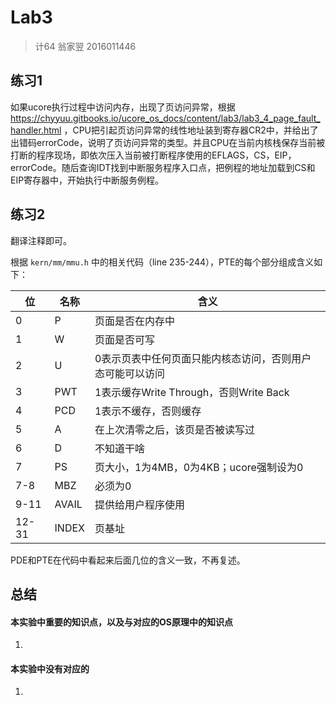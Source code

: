 # Lab3

> 计64 翁家翌 2016011446 

## 练习1



如果ucore执行过程中访问内存，出现了页访问异常，根据 https://chyyuu.gitbooks.io/ucore_os_docs/content/lab3/lab3_4_page_fault_handler.html ，CPU把引起页访问异常的线性地址装到寄存器CR2中，并给出了出错码errorCode，说明了页访问异常的类型。并且CPU在当前内核栈保存当前被打断的程序现场，即依次压入当前被打断程序使用的EFLAGS，CS，EIP，errorCode。随后查询IDT找到中断服务程序入口点，把例程的地址加载到CS和EIP寄存器中，开始执行中断服务例程。

## 练习2

翻译注释即可。

根据 `kern/mm/mmu.h` 中的相关代码（line 235-244），PTE的每个部分组成含义如下：

| 位    | 名称  | 含义                                                      |
| ----- | ----- | --------------------------------------------------------- |
| 0     | P     | 页面是否在内存中                                          |
| 1     | W     | 页面是否可写                                              |
| 2     | U     | 0表示页表中任何页面只能内核态访问，否则用户态可能可以访问 |
| 3     | PWT   | 1表示缓存Write Through，否则Write Back                    |
| 4     | PCD   | 1表示不缓存，否则缓存                                     |
| 5     | A     | 在上次清零之后，该页是否被读写过                          |
| 6     | D     | 不知道干啥                                                |
| 7     | PS    | 页大小，1为4MB，0为4KB；ucore强制设为0                    |
| 7-8   | MBZ   | 必须为0                                                   |
| 9-11  | AVAIL | 提供给用户程序使用                                        |
| 12-31 | INDEX | 页基址                                                    |

PDE和PTE在代码中看起来后面几位的含义一致，不再复述。



## 总结

#### 本实验中重要的知识点，以及与对应的OS原理中的知识点

1. 

#### 本实验中没有对应的

1. 